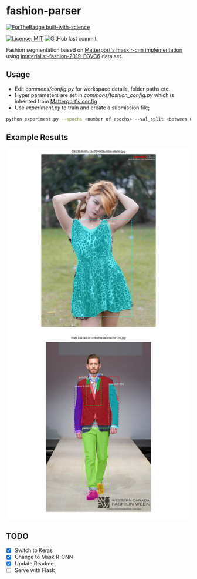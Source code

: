 # fashion-parser
[![ForTheBadge built-with-science](http://ForTheBadge.com/images/badges/built-with-science.svg)](https://GitHub.com/cenkcorapci/)

[![License: MIT](https://img.shields.io/badge/License-MIT-yellow.svg)](https://opensource.org/licenses/MIT)
![GitHub last commit](https://img.shields.io/github/last-commit/cenkcorapci/fashion-parser.svg)

Fashion segmentation based on [Matterport's mask r-cnn implementation](https://github.com/matterport/Mask_RCNN) using
[imaterialist-fashion-2019-FGVC6](https://www.kaggle.com/c/imaterialist-fashion-2019-FGVC6/overview) data set.

## Usage
- Edit *commons/config.py* for workspace details, folder paths etc.
- Hyper parameters are set in *commons/fashion_config.py* which is inherited from [Matterport's config](https://github.com/matterport/Mask_RCNN/blob/master/mrcnn/config.py)
- Use *experiment.py* to train and create a submission file;
```bash
python experiment.py --epochs <number of epochs> --val_split <between 0 - 1, ratio of validation samples>
```
## Example Results
![Alt text](examples/example_001.jpeg?raw=true "Title")
![Alt text](examples/example_002.jpeg?raw=true "Title")

## TODO
- [X] Switch to Keras
- [X] Change to Mask R-CNN
- [X] Update Readme
- [ ] Serve with Flask
